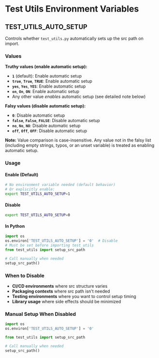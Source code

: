 # Test Utils Environment Variables

## TEST_UTILS_AUTO_SETUP

Controls whether `test_utils.py` automatically sets up the src path on import.

### Values

**Truthy values (enable automatic setup):**
- **`1`** (default): Enable automatic setup
- **`true`**, **`True`**, **`TRUE`**: Enable automatic setup
- **`yes`**, **`Yes`**, **`YES`**: Enable automatic setup  
- **`on`**, **`On`**, **`ON`**: Enable automatic setup
- Any other value _enables_ automatic setup (see detailed note below)

**Falsy values (disable automatic setup):**
- **`0`**: Disable automatic setup  
- **`false`**, **`False`**, **`FALSE`**: Disable automatic setup
- **`no`**, **`No`**, **`NO`**: Disable automatic setup
- **`off`**, **`Off`**, **`OFF`**: Disable automatic setup

**Note:** Value comparison is case-insensitive. Any value not in the falsy list (including empty strings, typos, or an unset variable) is treated as enabling automatic setup.

### Usage

#### Enable (Default)
```bash
# No environment variable needed (default behavior)
# Or explicitly enable:
export TEST_UTILS_AUTO_SETUP=1
```

#### Disable
```bash
export TEST_UTILS_AUTO_SETUP=0
```

#### In Python
```python
import os
os.environ['TEST_UTILS_AUTO_SETUP'] = '0'  # Disable
# Must be set before importing test_utils
from test_utils import setup_src_path

# Call manually when needed
setup_src_path()
```

### When to Disable

- **CI/CD environments** where src structure varies
- **Packaging contexts** where src path isn't needed
- **Testing environments** where you want to control setup timing
- **Library usage** where side effects should be minimized

### Manual Setup When Disabled

```python
import os
os.environ['TEST_UTILS_AUTO_SETUP'] = '0'

from test_utils import setup_src_path

# Call manually when needed
setup_src_path()
```